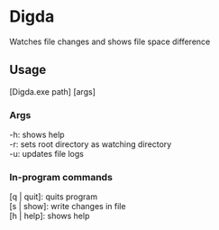 # Digda
Watches file changes and shows file space difference

## Usage
[Digda.exe path] [args]

### Args
-h: shows help <br>
-r: sets root directory as watching directory <br>
-u: updates file logs <br>

### In-program commands
[q | quit]: quits program <br>
[s | show]: write changes in file <br>
[h | help]: shows help <br>
